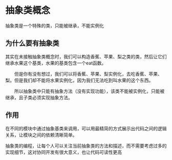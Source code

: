 # 抽象类概念

抽象类是一个特殊的类，只能被继承，不能实例化

## 为什么要有抽象类
其实在未接触抽象类概念时，我们可以构造香蕉、苹果、梨之类的类，然后让它们继承水果这个基类，水果的基类包含一个eat函数。

　　但是你有没有想过，我们可以将香蕉、苹果、梨实例化，去吃香蕉、苹果、梨。但是我们却不能将水果实例化，因为我们无法吃到叫水果的这个东西。

　　所以抽象类中只能有抽象方法（没有实现功能），该类不能被实例化，只能被继承，且子类必须实现抽象方法。

## 作用
在不同的模块中通过抽象基类来调用，可以用最精简的方式展示出代码之间的逻辑关系，让模块之间的依赖清晰简单。

抽象类的编程，让每个人可以关注当前抽象类的方法和描述，而不需要考虑过多的实现细节，这对协同开发有很大意义，也让代码可读性更高
